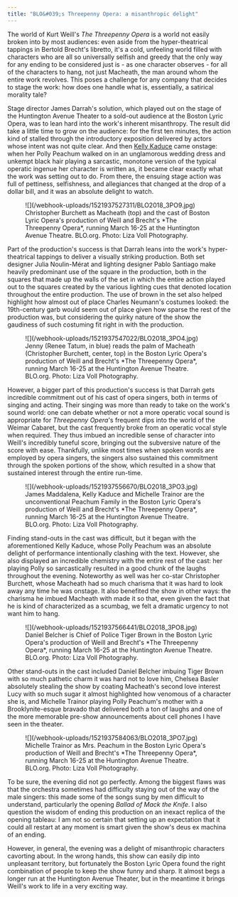 ```yaml
---
title: "BLO&#039;s Threepenny Opera: a misanthropic delight"
---
```


The world of Kurt Weill's *The Threepenny Opera* is a world not easily broken into by most audiences: even aside from the hyper-theatrical tappings in Bertold Brecht's libretto, it's a cold, unfeeling world filled with characters who are all so universally selfish and greedy that the only way for any ending to be considered just is - as one character observes - for all of the characters to hang, not just Macheath, the man around whom the entire work revolves. This poses a challenge for any company that decides to stage the work: how does one handle what is, essentially, a satirical morality tale?

Stage director James Darrah's solution, which played out on the stage of the Huntington Avenue Theater to a sold-out audience at the Boston Lyric Opera, was to lean hard into the work's inherent misanthropy. The result did take a little time to grow on the audience: for the first ten minutes, the action kind of stalled through the introductory exposition delivered by actors whose intent was not quite clear. And then [Kelly Kaduce](scene/people/kelly-kaduce/) came onstage: when her Polly Peachum walked on in an unglamorous wedding dress and unkempt black hair playing a sarcastic, monotone version of the typical operatic ingenue her character is written as, it became clear exactly what the work was setting out to do. From there, the ensuing stage action was full of pettiness, selfishness, and allegiances that changed at the drop of a dollar bill, and it was an absolute delight to watch.

<figure data-type="image">
![](/webhook-uploads/1521937527311/BLO2018_3PO9.jpg)
<figcaption>Christopher Burchett as Macheath (top) and the cast of Boston Lyric Opera's production of Weill and Brecht's *The Threepenny Opera*, running March 16-25 at the Huntington Avenue Theatre. BLO.org. Photo: Liza Voll Photography.</figcaption>
</figure>

Part of the production's success is that Darrah leans into the work's hyper-theatrical tappings to deliver a visually striking production. Both set designer Julia Noulin-Mérat and lighting designer Pablo Santiago make heavily predominant use of the square in the production, both in the squares that made up the walls of the set in which the entire action played out to the squares created by the various lighting cues that denoted location throughout the entire production. The use of brown in the set also helped highlight how almost out of place Charles Neumann's costumes looked: the 19th-century garb would seem out of place given how sparse the rest of the production was, but considering the quirky nature of the show the gaudiness of such costuming fit right in with the production.

<figure data-type="image">
![](/webhook-uploads/1521937547022/BLO2018_3PO4.jpg)
<figcaption>Jenny (Renee Tatum, in blue) reads the palm of Macheath (Christopher Burchett, center, top) in the Boston Lyric Opera's production of Weill and Brecht's *The Threepenny Opera*, running March 16-25 at the Huntington Avenue Theatre. BLO.org. Photo: Liza Voll Photography.</figcaption>
</figure>

However, a bigger part of this production's success is that Darrah gets incredible commitment out of his cast of opera singers, both in terms of singing and acting. Their singing was more than ready to take on the work's sound world: one can debate whether or not a more operatic vocal sound is appropriate for *Threepenny Opera*'s frequent dips into the world of the Weimar Cabaret, but the cast frequently broke from an operatic vocal style when required. They thus imbued an incredible sense of character into Weill's incredibly tuneful score, bringing out the subversive nature of the score with ease. Thankfully, unlike most times when spoken words are employed by opera singers, the singers also sustained this commitment through the spoken portions of the show, which resulted in a show that sustained interest through the entire run-time.

<figure data-type="image">
![](/webhook-uploads/1521937556670/BLO2018_3PO3.jpg)
<figcaption>James Maddalena, Kelly Kaduce and Michelle Trainor are the unconventional Peachum Family in the Boston Lyric Opera's production of Weill and Brecht's *The Threepenny Opera*, running March 16-25 at the Huntington Avenue Theatre. BLO.org. Photo: Liza Voll Photography.</figcaption>
</figure>

Finding stand-outs in the cast was difficult, but it began with the aforementioned Kelly Kaduce, whose Polly Peachum was an absolute delight of performance intentionally clashing with the text. However, she also displayed an incredible chemistry with the entire rest of the cast: her playing Polly so sarcastically resulted in a good chunk of the laughs throughout the evening. Noteworthy as well was her co-star Christopher Burchett, whose Macheath had so much charisma that it was hard to look away any time he was onstage. It also benefited the show in other ways: the charisma he imbued Macheath with made it so that, even given the fact that he is kind of characterized as a scumbag, we felt a dramatic urgency to not want him to hang. 

<figure data-type="image">
![](/webhook-uploads/1521937566441/BLO2018_3PO8.jpg)
<figcaption>Daniel Belcher is Chief of Police Tiger Brown in the Boston Lyric Opera's production of Weill and Brecht's *The Threepenny Opera*, running March 16-25 at the Huntington Avenue Theatre. BLO.org. Photo: Liza Voll Photography.</figcaption>
</figure>

Other stand-outs in the cast included Daniel Belcher imbuing Tiger Brown with so much pathetic charm it was hard not to love him, Chelsea Basler absolutely stealing the show by coating Macheath's second love interest Lucy with so much sugar it almost highlighted how venomous of a character she is, and Michelle Trainor playing Polly Peachum's mother with a Brooklynite-esque bravado that delivered both a ton of laughs and one of the more memorable pre-show announcements about cell phones I have seen in the theater.

<figure data-type="image">
![](/webhook-uploads/1521937584063/BLO2018_3PO7.jpg)
<figcaption>Michelle Trainor as Mrs. Peachum in the Boston Lyric Opera's production of Weill and Brecht's *The Threepenny Opera*, running March 16-25 at the Huntington Avenue Theatre. BLO.org. Photo: Liza Voll Photography.</figcaption>
</figure>

To be sure, the evening did not go perfectly. Among the biggest flaws was that the orchestra sometimes had difficulty staying out of the way of the male singers: this made some of the songs sung by men difficult to understand, particularly the opening *Ballad of Mack the Knife*. I also question the wisdom of ending this production on an inexact replica of the opening tableau: I am not so certain that setting up an expectation that it could all restart at any moment is smart given the show's deus ex machina of an ending.

However, in general, the evening was a delight of misanthropic characters cavorting about. In the wrong hands, this show can easily dip into unpleasant territory, but fortunately the Boston Lyric Opera found the right combination of people to keep the show funny and sharp. It almost begs a longer run at the Huntington Avenue Theater, but in the meantime it brings Weill's work to life in a very exciting way.

